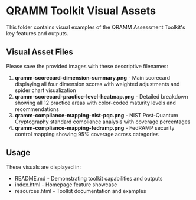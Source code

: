 # QRAMM Toolkit Visual Assets

This folder contains visual examples of the QRAMM Assessment Toolkit's key features and outputs.

## Visual Asset Files

Please save the provided images with these descriptive filenames:

1. **qramm-scorecard-dimension-summary.png** - Main scorecard displaying all four dimension scores with weighted adjustments and spider chart visualization
2. **qramm-scorecard-practice-level-heatmap.png** - Detailed breakdown showing all 12 practice areas with color-coded maturity levels and recommendations
3. **qramm-compliance-mapping-nist-pqc.png** - NIST Post-Quantum Cryptography standard compliance analysis with coverage percentages
4. **qramm-compliance-mapping-fedramp.png** - FedRAMP security control mapping showing 95% coverage across categories

## Usage

These visuals are displayed in:
- README.md - Demonstrating toolkit capabilities and outputs
- index.html - Homepage feature showcase
- resources.html - Toolkit documentation and examples